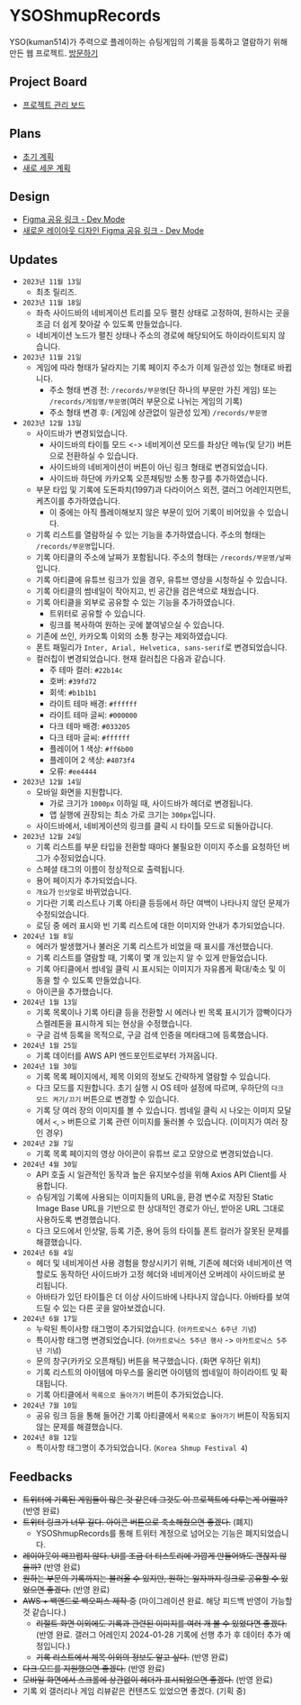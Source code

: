 # YSOShmupRecords
YSO(kuman514)가 주력으로 플레이하는 슈팅게임의 기록을 등록하고 열람하기 위해 만든 웹 프로젝트.
[방문하기](https://yso-shmup-records.vercel.app)

## Project Board
- [프로젝트 관리 보드](https://github.com/users/kuman514/projects/2)

## Plans
- [초기 계획](https://github.com/kuman514/YSOShmupRecords/blob/main/plans/PLAN.md)
- [새로 세운 계획](https://github.com/kuman514/YSOShmupRecords/blob/main/plans/NEW_PLAN.md)

## Design
- [Figma 공유 링크 - Dev Mode](https://www.figma.com/file/ufvkXsisZzY2xRqf5hS11H/YSOShmupRecords?type=design&node-id=0%3A1&mode=dev)
- [새로운 레이아웃 디자인 Figma 공유 링크 - Dev Mode](https://www.figma.com/file/ufvkXsisZzY2xRqf5hS11H/YSOShmupRecords?type=design&node-id=104%3A2&mode=dev)

## Updates
- `2023년 11월 13일`
  - 최초 릴리즈.
- `2023년 11월 18일`
  - 좌측 사이드바의 네비게이션 트리를 모두 펼친 상태로 고정하여, 원하시는 곳을 조금 더 쉽게 찾아갈 수 있도록 만들었습니다.
  - 네비게이션 노드가 펼친 상태나 주소의 경로에 해당되어도 하이라이트되지 않습니다.
- `2023년 11월 21일`
  - 게임에 따라 형태가 달라지는 기록 페이지 주소가 이제 일관성 있는 형태로 바뀝니다.
    - 주소 형태 변경 전: `/records/부문명`(단 하나의 부문만 가진 게임) 또는 `/records/게임명/부문명`(여러 부문으로 나뉘는 게임의 기록)
    - 주소 형태 변경 후: (게임에 상관없이 일관성 있게) `/records/부문명`
- `2023년 12월 13일`
  - 사이드바가 변경되었습니다.
    - 사이드바의 타이틀 모드 <-> 네비게이션 모드를 좌상단 메뉴(및 닫기) 버튼으로 전환하실 수 있습니다.
    - 사이드바의 네비게이션이 버튼이 아닌 링크 형태로 변경되었습니다.
    - 사이드바 하단에 카카오톡 오픈채팅방 소통 창구를 추가하였습니다.
  - 부문 타입 및 기록에 도돈파치(1997)과 다라이어스 외전, 갤러그 어레인지먼트, 케츠이를 추가하였습니다.
    - 이 중에는 아직 플레이해보지 않은 부문이 있어 기록이 비어있을 수 있습니다.
  - 기록 리스트를 열람하실 수 있는 기능을 추가하였습니다. 주소의 형태는 `/records/부문명`입니다.
  - 기록 아티클의 주소에 날짜가 포함됩니다. 주소의 형태는 `/records/부문명/날짜`입니다.
  - 기록 아티클에 유튜브 링크가 있을 경우, 유튜브 영상을 시청하실 수 있습니다.
  - 기록 아티클의 썸네일이 작아지고, 빈 공간을 검은색으로 채웠습니다.
  - 기록 아티클을 외부로 공유할 수 있는 기능을 추가하였습니다.
    - 트위터로 공유할 수 있습니다.
    - 링크를 복사하여 원하는 곳에 붙여넣으실 수 있습니다.
  - 기존에 쓰인, 카카오톡 이외의 소통 창구는 제외하였습니다.
  - 폰트 패밀리가 `Inter, Arial, Helvetica, sans-serif`로 변경되었습니다.
  - 컬러칩이 변경되었습니다. 현재 컬러칩은 다음과 같습니다.
    - 주 테마 컬러: `#22b14c`
    - 호버: `#39fd72`
    - 회색: `#b1b1b1`
    - 라이트 테마 배경: `#ffffff`
    - 라이트 테마 글씨: `#000000`
    - 다크 테마 배경: `#033205`
    - 다크 테마 글씨: `#ffffff`
    - 플레이어 1 색상: `#ff6b00`
    - 플레이어 2 색상: `#4073f4`
    - 오류: `#ee4444`
- `2023년 12월 14일`
  - 모바일 화면을 지원합니다.
    - 가로 크기가 `1000px` 이하일 때, 사이드바가 헤더로 변경됩니다.
    - 앱 실행에 권장되는 최소 가로 크기는 `300px`입니다.
  - 사이드바에서, 네비게이션의 링크를 클릭 시 타이틀 모드로 되돌아갑니다.
- `2023년 12월 24일`
  - 기록 리스트를 부문 타입을 전환할 때마다 불필요한 이미지 주소를 요청하던 버그가 수정되었습니다.
  - 스페셜 태그의 이름이 정상적으로 출력됩니다.
  - 용어 페이지가 추가되었습니다.
  - `개요`가 `인삿말`로 바뀌었습니다.
  - 기다란 기록 리스트나 기록 아티클 등등에서 하단 여백이 나타나지 않던 문제가 수정되었습니다.
  - 로딩 중 에러 표시와 빈 기록 리스트에 대한 이미지와 안내가 추가되었습니다.
- `2024년 1월 8일`
  - 에러가 발생했거나 불러온 기록 리스트가 비었을 때 표시를 개선했습니다.
  - 기록 리스트를 열람할 때, 기록이 몇 개 있는지 알 수 있게 만들었습니다.
  - 기록 아티클에서 썸네일 클릭 시 표시되는 이미지가 자유롭게 확대/축소 및 이동을 할 수 있도록 만들었습니다.
  - 아이콘을 추가했습니다.
- `2024년 1월 13일`
  - 기록 목록이나 기록 아티클 등을 전환할 시 에러나 빈 목록 표시기가 깜빡이다가 스켈레톤을 표시하게 되는 현상을 수정했습니다.
  - 구글 검색 등록을 목적으로, 구글 검색 인증을 메타태그에 등록했습니다.
- `2024년 1월 25일`
  - 기록 데이터를 AWS API 엔드포인트로부터 가져옵니다.
- `2024년 1월 30일`
  - 기록 목록 페이지에서, 제목 이외의 정보도 간략하게 열람할 수 있습니다.
  - 다크 모드를 지원합니다. 초기 실행 시 OS 테마 설정에 따르며, 우하단의 `다크 모드 켜기/끄기` 버튼으로 변경할 수 있습니다.
  - 기록 당 여러 장의 이미지를 볼 수 있습니다. 썸네일 클릭 시 나오는 이미지 모달에서 `<`, `>` 버튼으로 기록 관련 이미지를 둘러볼 수 있습니다. (이미지가 여러 장인 경우)
- `2024년 2월 7일`
  - 기록 목록 페이지의 영상 아이콘이 유튜브 로고 모양으로 변경되었습니다.
- `2024년 4월 30일`
  - API 호출 시 일관적인 동작과 높은 유지보수성을 위해 Axios API Client를 사용합니다.
  - 슈팅게임 기록에 사용되는 이미지들의 URL을, 환경 변수로 저장된 Static Image Base URL을 기반으로 한 상대적인 경로가 아닌, 받아온 URL 그대로 사용하도록 변경했습니다.
  - 다크 모드에서 인삿말, 등록 기준, 용어 등의 타이틀 폰트 컬러가 잘못된 문제를 해결했습니다.
- `2024년 6월 4일`
  - 헤더 및 네비게이션 사용 경험을 향상시키기 위해, 기존에 헤더와 네비게이션 역할로도 동작하던 사이드바가 고정 헤더와 네비게이션 오버레이 사이드바로 분리됩니다.
  - 아바타가 있던 타이틀은 더 이상 사이드바에 나타나지 않습니다. 아바타를 보여드릴 수 있는 다른 곳을 알아보겠습니다.
- `2024년 6월 17일`
  - 누락된 특이사항 태그명이 추가되었습니다. (`아카트로닉스 6주년 기념`)
  - 특이사항 태그명 변경되었습니다. (`아카트로닉스 5주년 행사` -> `아카트로닉스 5주년 기념`)
  - 문의 창구(카카오 오픈채팅) 버튼을 복구했습니다. (화면 우하단 위치)
  - 기록 리스트의 아이템에 마우스를 올리면 아이템의 썸네일이 하이라이트 및 확대됩니다.
  - 기록 아티클에서 `목록으로 돌아가기` 버튼이 추가되었습니다.
- `2024년 7월 10일`
  - 공유 링크 등을 통해 들어간 기록 아티클에서 `목록으로 돌아가기` 버튼이 작동되지 않는 문제를 해결했습니다.
- `2024년 8월 12일`
  - 특이사항 태그명이 추가되었습니다. (`Korea Shmup Festival 4`)

## Feedbacks
- ~~트위터에 기록된 게임들이 많은 것 같은데 그것도 이 프로젝트에 다루는게 어떨까?~~ (반영 완료)
- ~~트위터 링크가 너무 길다. 아이콘 버튼으로 축소해줬으면 좋겠다.~~ (폐지)
  - YSOShmupRecords를 통해 트위터 계정으로 넘어오는 기능은 폐지되었습니다.
- ~~레이아웃이 매끄럽지 않다. UI를 조금 더 티스토리에 가깝게 만들어봐도 괜찮지 않을까?~~ (반영 완료)
- ~~원하는 부문의 기록까지는 불러올 수 있지만, 원하는 일자까지 링크로 공유할 수 있었으면 좋겠다.~~ (반영 완료)
- ~~AWS + 백엔드로 백오피스 제작 중~~ (마이그레이션 완료. 해당 피드백 반영이 가능할 것 같습니다.)
  - ~~리절트 화면 이외에도 기록과 관련된 이미지를 여러 개 볼 수 있었다면 좋겠다.~~ (반영 완료. 갤러그 어레인지 2024-01-28 기록에 선행 추가 후 데이터 추가 예정입니다.)
  - ~~기록 리스트에서 제목 이외의 정보도 알고 싶다.~~ (반영 완료)
- ~~다크 모드를 지원했으면 좋겠다.~~ (반영 완료)
- ~~모바일 화면에서 스크롤에 상관없이 헤더가 표시되었으면 좋겠다.~~ (반영 완료)
- 기록 외 갤러리나 게임 리뷰같은 컨텐츠도 있었으면 좋겠다. (기획 중)
